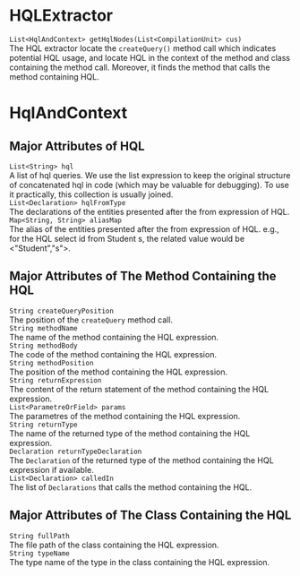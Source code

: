 # HQLExtractor
```List<HqlAndContext> getHqlNodes(List<CompilationUnit> cus)```       
The HQL extractor locate the ```createQuery()``` method call which indicates potential HQL usage, and locate HQL in the context of the method and class containing the method call. Moreover, it finds the method that calls the method containing HQL.      

# HqlAndContext
## Major Attributes of HQL
```List<String> hql```      
A list of hql queries. We use the list expression to keep the original structure of concatenated hql in code (which may be valuable for debugging). To use it practically, this collection is usually joined.       
```List<Declaration> hqlFromType```      
The declarations of the entities presented after the from expression of HQL.       
```Map<String, String> aliasMap```     
The alias of the entities presented after the from expression of HQL. e.g., for the HQL select id from Student s, the related value would be <"Student","s">.      

## Major Attributes of The Method Containing the HQL
```String createQueryPosition```      
The position of the ```createQuery``` method call.    
```String methodName```       
The name of the method containing the HQL expression.      
```String methodBody```      
The code of the method containing the HQL expression.      
```String methodPosition```      
The position of the method containing the HQL expression.      
```String returnExpression```      
The content of the return statement of the method containing the HQL expression.      
```List<ParametreOrField> params```     
The parametres of the method containing the HQL expression.      
```String returnType```      
The name of the returned type of the method containing the HQL expression.      
```Declaration returnTypeDeclaration```      
The ```Declaration``` of the returned type of the method containing the HQL expression if available.      
```List<Declaration> calledIn```       
The list of ```Declarations``` that calls the method containing the HQL.     

## Major Attributes of The Class Containing the HQL
```String fullPath```      
The file path of the class containing the HQL expression.      
```String typeName```      
The type name of the type in the class containing the HQL expression.      